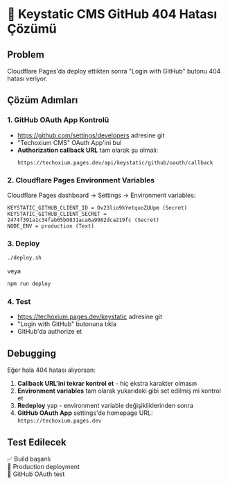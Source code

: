 # 🔧 Keystatic CMS GitHub 404 Hatası Çözümü

## Problem
Cloudflare Pages'da deploy ettikten sonra "Login with GitHub" butonu 404 hatası veriyor.

## Çözüm Adımları

### 1. GitHub OAuth App Kontrolü
- https://github.com/settings/developers adresine git
- "Techoxium CMS" OAuth App'ini bul
- **Authorization callback URL** tam olarak şu olmalı:
  ```
  https://techoxium.pages.dev/api/keystatic/github/oauth/callback
  ```

### 2. Cloudflare Pages Environment Variables
Cloudflare Pages dashboard → Settings → Environment variables:

```
KEYSTATIC_GITHUB_CLIENT_ID = Ov23lio9kYetquoZUUpm (Secret)
KEYSTATIC_GITHUB_CLIENT_SECRET = 2474f391a1c34fab05b0831aca6a9982dca219fc (Secret)
NODE_ENV = production (Text)
```

### 3. Deploy
```bash
./deploy.sh
```
veya
```bash
npm run deploy
```

### 4. Test
- https://techoxium.pages.dev/keystatic adresine git
- "Login with GitHub" butonuna tıkla
- GitHub'da authorize et

## Debugging
Eğer hala 404 hatası alıyorsan:

1. **Callback URL'ini tekrar kontrol et** - hiç ekstra karakter olmasın
2. **Environment variables** tam olarak yukarıdaki gibi set edilmiş mi kontrol et
3. **Redeploy** yap - environment variable değişikliklerinden sonra
4. **GitHub OAuth App** settings'de homepage URL: `https://techoxium.pages.dev`

## Test Edilecek
✅ Build başarılı  
🔄 Production deployment  
🔄 GitHub OAuth test  

